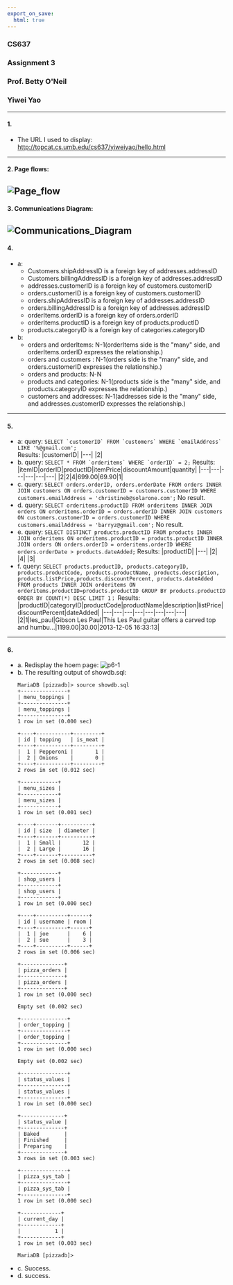 ```yaml
---
export_on_save:
  html: true
---
```

### CS637
### Assignment 3
### Prof. Betty O'Neil
### Yiwei Yao
---
#### 1. 
* The URL I used to display: http://topcat.cs.umb.edu/cs637/yiweiyao/hello.html
---
#### 2. Page flows:
![Page_flow](page_flow.jpg)
---
#### 3. Communications Diagram:
![Communications_Diagram](Communications_Diagram.jpg)
---
#### 4. 
  * a:
    * Customers.shipAddressID is a foreign key of addresses.addressID
    * Customers.billingAddressID is a foreign key of addresses.addressID
    * addresses.customerID is a foreign key of customers.customerID
    * orders.customerID is a foreign key of customers.customerID
    * orders.shipAddressID is a foreign key of addresses.addressID
    * orders.billingAddressID is a foreign key of addresses.addressID
    * orderItems.orderID is a foreign key of orders.orderID
    * orderItems.productID is a foreign key of products.productID
    * products.categoryID is a foreign key of categories.categoryID
  * b:
    * orders and orderItems: N-1(orderItems side is the "many" side, and orderItems.orderID expresses the relationship.)
    * orders and customers : N-1(orders side is the "many" side, and orders.customerID expresses the relationship.)
    * orders and products: N-N
    * products and categories: N-1(products side is the "many" side, and products.categoryID expresses the relationship.)
    * customers and addresses: N-1(addresses side is the "many" side, and addresses.customerID expresses the relationship.)
---
#### 5. 
  * a: query: ```SELECT `customerID` FROM `customers` WHERE `emailAddress` LIKE '%@gmail.com';``` <br> 
    Results: 
    |customerID|
    |---|
    |2|
  * b. query: ```SELECT * FROM `orderitems` WHERE `orderID` = 2;```
    Results: 
    |itemID|orderID|productID|itemPrice|discountAmount|quantity|
    |---|---|---|---|---|---|
    |2|2|4|699.00|69.90|1|
  * c. query: ```SELECT orders.orderID, orders.orderDate FROM orders INNER JOIN customers ON orders.customerID = customers.customerID WHERE customers.emailAddress = 'christineb@solarone.com';```
    No result.
  * d. query: ```SELECT orderitems.productID FROM orderitems INNER JOIN orders ON orderitems.orderID = orders.orderID INNER JOIN customers ON customers.customerID = orders.customerID WHERE customers.emailAddress = 'barryz@gmail.com';```
    No result.
  * e. query: ```SELECT DISTINCT products.productID FROM products INNER JOIN orderitems ON orderitems.productID = products.productID INNER JOIN orders ON orders.orderID = orderitems.orderID WHERE orders.orderDate > products.dateAdded;```
    Results:
    |productID|
    |---|
    |2|
    |4|
    |3|
  * f. query: ```SELECT products.productID, products.categoryID, products.productCode, products.productName, products.description, products.listPrice,products.discountPercent, products.dateAdded FROM products INNER JOIN orderitems ON orderitems.productID=products.productID GROUP BY products.productID ORDER BY COUNT(*) DESC LIMIT 1；``` 
    Results:
    |productID|categoryID|productCode|productName|description|listPrice|discountPercent|dateAdded|
    |---|---|---|---|---|---|---|---|
    |2|1|les_paul|Gibson Les Paul|This Les Paul guitar offers a carved top and humbu...|1199.00|30.00|2013-12-05 16:33:13|	
---
#### 6. 
  * a. Redisplay the hoem page: ![p6-1](p6-1.jpg)
  * b. The resulting output of showdb.sql:
    ```
    MariaDB [pizzadb]> source showdb.sql
    +---------------+
    | menu_toppings |
    +---------------+
    | menu_toppings |
    +---------------+
    1 row in set (0.000 sec)

    +----+-----------+---------+
    | id | topping   | is_meat |
    +----+-----------+---------+
    |  1 | Pepperoni |       1 |
    |  2 | Onions    |       0 |
    +----+-----------+---------+
    2 rows in set (0.012 sec)

    +------------+
    | menu_sizes |
    +------------+
    | menu_sizes |
    +------------+
    1 row in set (0.001 sec)

    +----+-------+----------+
    | id | size  | diameter |
    +----+-------+----------+
    |  1 | Small |       12 |
    |  2 | Large |       16 |
    +----+-------+----------+
    2 rows in set (0.008 sec)

    +------------+
    | shop_users |
    +------------+
    | shop_users |
    +------------+
    1 row in set (0.000 sec)

    +----+----------+------+
    | id | username | room |
    +----+----------+------+
    |  1 | joe      |    6 |
    |  2 | sue      |    3 |
    +----+----------+------+
    2 rows in set (0.006 sec)

    +--------------+
    | pizza_orders |
    +--------------+
    | pizza_orders |
    +--------------+
    1 row in set (0.000 sec)

    Empty set (0.002 sec)

    +---------------+
    | order_topping |
    +---------------+
    | order_topping |
    +---------------+
    1 row in set (0.000 sec)

    Empty set (0.002 sec)

    +---------------+
    | status_values |
    +---------------+
    | status_values |
    +---------------+
    1 row in set (0.000 sec)

    +--------------+
    | status_value |
    +--------------+
    | Baked        |
    | Finished     |
    | Preparing    |
    +--------------+
    3 rows in set (0.003 sec)

    +---------------+
    | pizza_sys_tab |
    +---------------+
    | pizza_sys_tab |
    +---------------+
    1 row in set (0.000 sec)

    +-------------+
    | current_day |
    +-------------+
    |           1 |
    +-------------+
    1 row in set (0.003 sec)

    MariaDB [pizzadb]> 
    ```
  * c. Success.
  * d. success.
